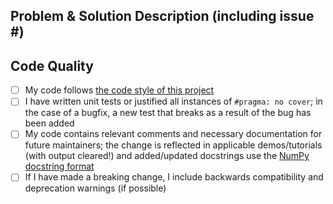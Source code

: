 ## Problem & Solution Description (including issue #)


## Code Quality
- [ ] My code follows [the code style of this project](https://rail-hub.readthedocs.io/en/latest/source/contributing.html#naming-conventions)
- [ ] I have written unit tests or justified all instances of `#pragma: no cover`; in the case of a bugfix, a new test that breaks as a result of the bug has been added
- [ ] My code contains relevant comments and necessary documentation for future maintainers; the change is reflected in applicable demos/tutorials (with output cleared!) and added/updated docstrings use the [NumPy docstring format](https://numpydoc.readthedocs.io/en/latest/format.html)
- [ ] If I have made a breaking change, I include backwards compatibility and deprecation warnings (if possible)
